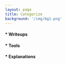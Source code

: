 ```yaml
---
layout: page
title: Categorize
background: '/img/bg1.png'
---
```


#### * Writeups

#### * Tools

#### * Explanations
